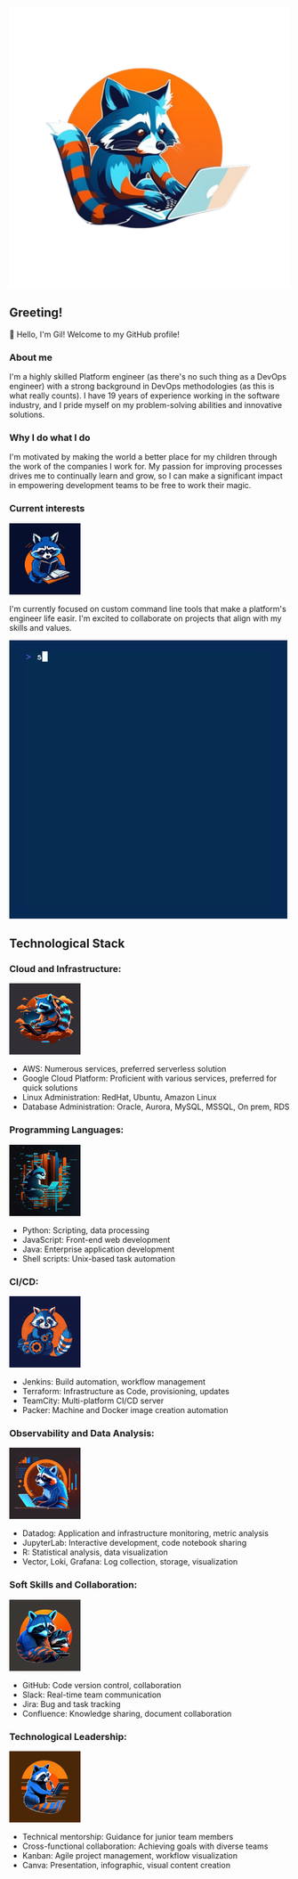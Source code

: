 ![Centered Logo](img/logo.png)

## Greeting!
:raccoon: Hello, I'm Gil! Welcome to my GitHub profile!

### About me
I'm a highly skilled Platform engineer (as there's no such thing as a DevOps engineer) with a strong background in DevOps methodologies (as this is what really counts). I have 19 years of experience working in the software industry, and I pride myself on my problem-solving abilities and innovative solutions.

### Why I do what I do
I'm motivated by making the world a better place for my children through the work of the companies I work for. My passion for improving processes drives me to continually learn and grow, so I can make a significant impact in empowering development teams to be free to work their magic.

### Current interests
![Learning](img/learn.png)   

I'm currently focused on custom command line tools that make a platform's engineer life easir. I'm excited to collaborate on projects that align with my skills and values.

![GIF displaying versatility](img/why-me.gif)

## Technological Stack

### Cloud and Infrastructure:
![Cloud and Infrastructure](img/cloud.png)
- AWS: Numerous services, preferred serverless solution
- Google Cloud Platform: Proficient with various services, preferred for quick solutions
- Linux Administration: RedHat, Ubuntu, Amazon Linux
- Database Administration: Oracle, Aurora, MySQL, MSSQL, On prem, RDS

### Programming Languages:
![Programming Languages](img/coding.png)
- Python: Scripting, data processing
- JavaScript: Front-end web development
- Java: Enterprise application development
- Shell scripts: Unix-based task automation

### CI/CD:
![CI/CD](img/cicd.png)
- Jenkins: Build automation, workflow management
- Terraform: Infrastructure as Code, provisioning, updates
- TeamCity: Multi-platform CI/CD server
- Packer: Machine and Docker image creation automation

### Observability and Data Analysis:
![Observability and Data Analysis](img/data.png)
- Datadog: Application and infrastructure monitoring, metric analysis
- JupyterLab: Interactive development, code notebook sharing
- R: Statistical analysis, data visualization
- Vector, Loki, Grafana: Log collection, storage, visualization

### Soft Skills and Collaboration:
![Soft Skills and Collaboration](img/soft-skills.png)
- GitHub: Code version control, collaboration
- Slack: Real-time team communication
- Jira: Bug and task tracking
- Confluence: Knowledge sharing, document collaboration

### Technological Leadership:
![Technological Leadership](img/tech-lead.png)
- Technical mentorship: Guidance for junior team members
- Cross-functional collaboration: Achieving goals with diverse teams
- Kanban: Agile project management, workflow visualization
- Canva: Presentation, infographic, visual content creation

